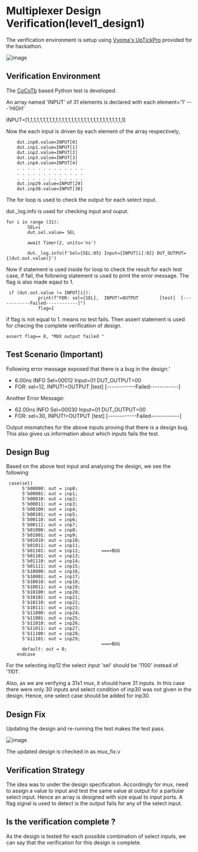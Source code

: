 # Multiplexer Design Verification(level1_design1)


The verification environment is setup using [Vyoma's UpTickPro](https://vyomasystems.com) provided for the hackathon.

![image](https://user-images.githubusercontent.com/65393666/181939156-770b0991-845e-4f8f-b921-b8e07808d0df.png)

## Verification Environment

The [CoCoTb](https://www.cocotb.org/) based Python test is developed.

An array named 'INPUT' of 31 elements is declared with each element='1' ---'HIGH'

INPUT=[1,1,1,1,1,1,1,1,1,1,1,1,1,1,1,1,1,1,1,1,1,1,1,1,1,1,1,1,1,1,1]

Now the each input is driven by each element of the array respectively,

```
    dut.inp0.value=INPUT[0]
    dut.inp1.value=INPUT[1]
    dut.inp2.value=INPUT[2]
    dut.inp3.value=INPUT[3]
    dut.inp4.value=INPUT[4]
    . . . . . . . . . . . . .
    . . . . . . . . . . . . .
    . . . . . . . . . . . . .
    dut.inp29.value=INPUT[29]
    dut.inp30.value=INPUT[30]
```

The for loop is used to check the output for each select input. 

dut._log.info is used for checking input and ouput.

```
for i in range (31):
        SEL=i
        dut.sel.value= SEL

        await Timer(2, units='ns')

        dut._log.info(f'Sel={SEL:05} Input={INPUT[i]:02} DUT_OUTPUT={(dut.out.value)}')
```

Now if statement is used inside for loop to check the result for each test case, if fail, the following statement is used to print the error message. The flag is also made eqaul to 1.

```
 if (dut.out.value != INPUT[i]):
            print(f"FOR: sel={SEL},  INPUT!=OUTPUT        [test]  [------------Failed------------]")
            flag=1
```
if flag is not equal to 1. means no test fails. Then assert statement is used for checing the complete verification of design.

  ```
  assert flag== 0, "MUX output failed "
```

## Test Scenario **(Important)**

Following error message exposed that there is a bug in the design:'

- 6.00ns INFO     Sel=00012 Input=01 DUT_OUTPUT=00
- FOR: sel=12,  INPUT!=OUTPUT        [test]  [------------Failed------------]

Another Error Message:

- 62.00ns INFO     Sel=00030 Input=01 DUT_OUTPUT=00
- FOR: sel=30,  INPUT!=OUTPUT        [test]  [------------Failed------------]


Output mismatches for the above inputs proving that there is a design bug. This also gives us information about which inputs fails the test.

## Design Bug
Based on the above test input and analysing the design, we see the following

```
 case(sel)
      5'b00000: out = inp0;  
      5'b00001: out = inp1;  
      5'b00010: out = inp2;  
      5'b00011: out = inp3;  
      5'b00100: out = inp4;  
      5'b00101: out = inp5;  
      5'b00110: out = inp6;  
      5'b00111: out = inp7;  
      5'b01000: out = inp8;  
      5'b01001: out = inp9;  
      5'b01010: out = inp10;
      5'b01011: out = inp11;
      5'b01101: out = inp12;        ===>BUG
      5'b01101: out = inp13;
      5'b01110: out = inp14;
      5'b01111: out = inp15;
      5'b10000: out = inp16;
      5'b10001: out = inp17;
      5'b10010: out = inp18;
      5'b10011: out = inp19;
      5'b10100: out = inp20;
      5'b10101: out = inp21;
      5'b10110: out = inp22;
      5'b10111: out = inp23;
      5'b11000: out = inp24;
      5'b11001: out = inp25;
      5'b11010: out = inp26;
      5'b11011: out = inp27;
      5'b11100: out = inp28;
      5'b11101: out = inp29;
                                    ===>BUG
      default: out = 0;
    endcase
```
For the selecting inp12 the select input 'sel' should be '1100' instead of '1101'.

Also, as we are verifying a 31x1 mux, it should have 31 inputs. In this case there were only 30 inputs and select condition of inp30 was not given in the design. 
Hence, one select case should be added for inp30.

## Design Fix
Updating the design and re-running the test makes the test pass.

![image](https://user-images.githubusercontent.com/65393666/181976117-a8ce1669-54bd-46b5-886b-1c820ef09249.png)

The updated design is checked in as mux_fix.v

## Verification Strategy

The idea was to under the design specification. Accordingly for mux, need to assign a value to input and test the same value at output for a partiular select input.
Hence an array is designed with size equal to input ports. A flag signal is used to detect is the output fails for any of the select input.

## Is the verification complete ?

As the design is tested for each possible combination of select inputs, we can say that the verification for this design is complete.
